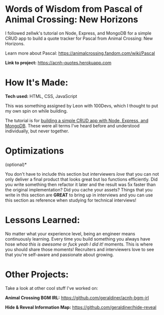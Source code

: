 # Words of Wisdom from Pascal of Animal Crossing: New Horizons
I followed zellwk's tutorial on Node, Express, and MongoDB for a simple CRUD app to build a quote tracker for Pascal from Animal Crossing: New Horizons.

Learn more about Pascal: https://animalcrossing.fandom.com/wiki/Pascal
 
**Link to project:** https://acnh-quotes.herokuapp.com
 
# How It's Made:
**Tech used:** HTML, CSS, JavaScript

This was something assigned by Leon with 100Devs, which I thought to put my own spin on while building.

The tutorial is for [building a simple CRUD app with Node, Express, and MongoDB](https://zellwk.com/blog/crud-express-mongodb/). These were all terms I've heard before and understood individually, but never together.
 
# Optimizations
(optional)*
 
You don't have to include this section but interviewers *love* that you can not only deliver a final product that looks great but lso functions efficiently. Did you write something then refactor it later and the result was 5x faster than the original implementation? Did you cache your assets? Things that you write in this section are **GREAT** to bring up in interviews and you can use this section as reference when studying for technical interviews!
 
# Lessons Learned:
 
No matter what your experience level, being an engineer means continuously learning. Every time you build something you always have hose *whoa this is awesome* or *fuck yeah I did it!* moments. This is where you should share those moments! Recruiters and interviewers love to see that you're self-aware and passionate about growing.
 
# Other Projects:
Take a look at other cool stuff I've worked on:
 
**Animal Crossing BGM IRL:** <a href='https://github.com/geraldiner/acnh-bgm-irl' target='_blank'>https://github.com/geraldiner/acnh-bgm-irl</a>
 
**Hide & Reveal Information Map:** <a href='https://github.com/geraldiner/hide-reveal' target='_blank'>https://github.com/geraldiner/hide-reveal</a>